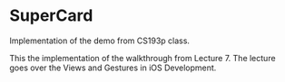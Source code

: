 SuperCard
=========

Implementation of the demo from CS193p class.  

This the implementation of the walkthrough from Lecture 7.  The lecture goes over the Views and Gestures in iOS Development.

